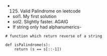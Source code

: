 * 125. Valid Palindrome on leetcode
* sol1. My first solution
* sol2. Slightly faster. AGAIG
* If string only had alphanumerics-
```
# function which return reverse of a string

def isPalindrome(s):
    return (s == s[::-1])
```
